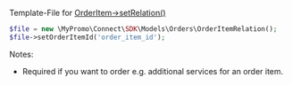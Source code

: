 Template-File for [OrderItem->setRelation()][OrderItemRelation]

```php
$file = new \MyPromo\Connect\SDK\Models\Orders\OrderItemRelation();
$file->setOrderItemId('order_item_id');
```

Notes:

* Required if you want to order e.g. additional services for an order item.

[OrderItemRelation]: OrderItemRelation.md
